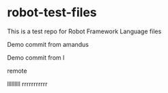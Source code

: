 # robot-test-files

This is a test repo for Robot Framework Language files

Demo commit from amandus


Demo commit from l

remote

lllllllll
rrrrrrrrrrr
